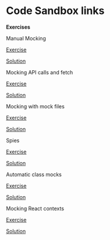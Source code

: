 # Code Sandbox links

**Exercises**

Manual Mocking

[Exercise](https://codesandbox.io/p/sandbox/github/bitovi/trainings/tree/main/practical-react-unit-testing-with-jest-mocks-and-spies/Exercise1/problem?file=src/Select.test.tsx)

[Solution](https://codesandbox.io/p/sandbox/github/bitovi/trainings/tree/main/practical-react-unit-testing-with-jest-mocks-and-spies/Exercise1/solution?file=src/Select.test.tsx)

Mocking API calls and fetch

[Exercise](https://codesandbox.io/p/sandbox/github/bitovi/trainings/tree/main/practical-react-unit-testing-with-jest-mocks-and-spies/Exercise2/problem?file=/src/endpoints/get-data.test.ts)

[Solution](https://codesandbox.io/p/sandbox/github/bitovi/trainings/tree/main/practical-react-unit-testing-with-jest-mocks-and-spies/Exercise2/solution?file=/src/endpoints/get-data.test.ts)

Mocking with mock files

[Exercise](https://codesandbox.io/p/sandbox/github/bitovi/trainings/tree/main/practical-react-unit-testing-with-jest-mocks-and-spies/Exercise3/problem?file=/src/toSelectOptions.test.tsx)

[Solution](https://codesandbox.io/p/sandbox/github/bitovi/trainings/tree/main/practical-react-unit-testing-with-jest-mocks-and-spies/Exercise3/solution?file=/src/toSelectOptions.test.tsx)

Spies

[Exercise](https://codesandbox.io/p/sandbox/github/bitovi/trainings/tree/main/practical-react-unit-testing-with-jest-mocks-and-spies/Exercise4/problem?file=/src/VideoPlayer.test.ts)

[Solution](https://codesandbox.io/p/sandbox/github/bitovi/trainings/tree/main/practical-react-unit-testing-with-jest-mocks-and-spies/Exercise4/solution?file=/src/VideoPlayer.test.ts)

Automatic class mocks

[Exercise](https://codesandbox.io/p/sandbox/github/bitovi/trainings/tree/main/practical-react-unit-testing-with-jest-mocks-and-spies/Exercise5/problem?file=/src/Vehicle.test.ts)

[Solution](https://codesandbox.io/p/sandbox/github/bitovi/trainings/tree/main/practical-react-unit-testing-with-jest-mocks-and-spies/Exercise5/solution?file=/src/Vehicle.test.ts)

Mocking React contexts

[Exercise](https://codesandbox.io/p/sandbox/github/bitovi/trainings/tree/main/practical-react-unit-testing-with-jest-mocks-and-spies/Exercise6/problem?file=/src/useYears.test.ts)

[Solution](https://codesandbox.io/p/sandbox/github/bitovi/trainings/tree/main/practical-react-unit-testing-with-jest-mocks-and-spies/Exercise6/solution?file=/src/useYears.test.ts)
